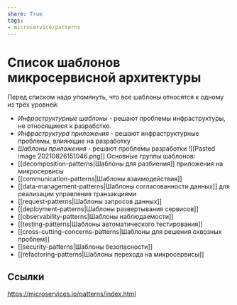 ```yaml
---
share: True
tags: 
- microservice/patterns
---
```

# Список шаблонов микросервисной архитектуры
Перед списком надо упомянуть, что все шаблоны относятся к одному из трёх уровней:
+ *Инфраструктурные шаблоны* - решают проблемы инфраструктуры, не относящиеся к разработке.
+ *Инфраструктура приложения* - решают инфраструктурные проблемы, влияющие на разработку
+ *Шаблоны приложения* - решают проблемы разработки
![[Pasted image 20210826151046.png]]
Основные группы шаблонов:
+ [[decomposition-patterns|Шаблоны для разбиения]] приложения на микросервисы
+ [[communication-patterns|Шаблоны взаимодействия]]
+ [[data-management-patterns|Шаблоны согласованности данных]] для реализации управления транзакциями
+ [[request-patterns|Шаблоны запросов данных]]
+ [[deployment-patterns|Шаблоны развертывания сервисов]]
+ [[observability-patterns|Шаблоны наблюдаемости]]
+ [[testing-patterns|Шаблоны автоматического тестирования]]
+ [[cross-cutting-concerns-patterns|Шаблоны для решения сквозных проблем]]
+ [[security-patterns|Шаблоны безопасности]]
+ [[refactoring-patterns|Шаблоны перехода на микросервисы]]

## Ссылки
https://microservices.io/patterns/index.html